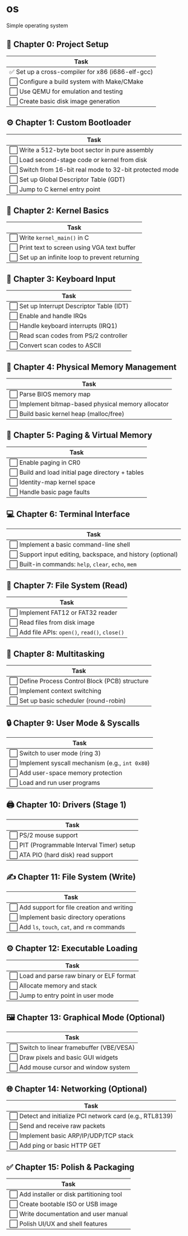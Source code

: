 # os
Simple operating system

## 🧱 Chapter 0: Project Setup

| Task                                         |
|----------------------------------------------|
| ✅ Set up a cross-compiler for x86 (i686-elf-gcc)              |
| ⬜ Configure a build system with Make/CMake                    |
| ⬜ Use QEMU for emulation and testing                         |
| ⬜ Create basic disk image generation                         |

## ⚙️ Chapter 1: Custom Bootloader

| Task                                         |
|----------------------------------------------|
| ⬜ Write a 512-byte boot sector in pure assembly              |
| ⬜ Load second-stage code or kernel from disk                 |
| ⬜ Switch from 16-bit real mode to 32-bit protected mode      |
| ⬜ Set up Global Descriptor Table (GDT)                       |
| ⬜ Jump to C kernel entry point                               |

## 💬 Chapter 2: Kernel Basics

| Task                                         |
|----------------------------------------------|
| ⬜ Write `kernel_main()` in C                                 |
| ⬜ Print text to screen using VGA text buffer                 |
| ⬜ Set up an infinite loop to prevent returning               |

## 🎹 Chapter 3: Keyboard Input

| Task                                         |
|----------------------------------------------|
| ⬜ Set up Interrupt Descriptor Table (IDT)                    |
| ⬜ Enable and handle IRQs                                     |
| ⬜ Handle keyboard interrupts (IRQ1)                          |
| ⬜ Read scan codes from PS/2 controller                       |
| ⬜ Convert scan codes to ASCII                                |

## 🧠 Chapter 4: Physical Memory Management

| Task                                         |
|----------------------------------------------|
| ⬜ Parse BIOS memory map                                      |
| ⬜ Implement bitmap-based physical memory allocator           |
| ⬜ Build basic kernel heap (malloc/free)                      |

## 🧩 Chapter 5: Paging & Virtual Memory

| Task                                         |
|----------------------------------------------|
| ⬜ Enable paging in CR0                                       |
| ⬜ Build and load initial page directory + tables             |
| ⬜ Identity-map kernel space                                  |
| ⬜ Handle basic page faults                                   |

## 💻 Chapter 6: Terminal Interface

| Task                                         |
|----------------------------------------------|
| ⬜ Implement a basic command-line shell                       |
| ⬜ Support input editing, backspace, and history (optional)   |
| ⬜ Built-in commands: `help`, `clear`, `echo`, `mem`          |

## 📁 Chapter 7: File System (Read)

| Task                                         |
|----------------------------------------------|
| ⬜ Implement FAT12 or FAT32 reader                            |
| ⬜ Read files from disk image                                 |
| ⬜ Add file APIs: `open()`, `read()`, `close()`               |

## 🔁 Chapter 8: Multitasking

| Task                                         |
|----------------------------------------------|
| ⬜ Define Process Control Block (PCB) structure               |
| ⬜ Implement context switching                                |
| ⬜ Set up basic scheduler (round-robin)                       |

## 🔒 Chapter 9: User Mode & Syscalls

| Task                                         |
|----------------------------------------------|
| ⬜ Switch to user mode (ring 3)                               |
| ⬜ Implement syscall mechanism (e.g., `int 0x80`)             |
| ⬜ Add user-space memory protection                           |
| ⬜ Load and run user programs                                 |

## 🖨️ Chapter 10: Drivers (Stage 1)

| Task                                         |
|----------------------------------------------|
| ⬜ PS/2 mouse support                                         |
| ⬜ PIT (Programmable Interval Timer) setup                    |
| ⬜ ATA PIO (hard disk) read support                           |

## ✍️ Chapter 11: File System (Write)

| Task                                         |
|----------------------------------------------|
| ⬜ Add support for file creation and writing                  |
| ⬜ Implement basic directory operations                       |
| ⬜ Add `ls`, `touch`, `cat`, and `rm` commands                |

## ⚙️ Chapter 12: Executable Loading

| Task                                         |
|----------------------------------------------|
| ⬜ Load and parse raw binary or ELF format                    |
| ⬜ Allocate memory and stack                                  |
| ⬜ Jump to entry point in user mode                           |

## 🖼️ Chapter 13: Graphical Mode (Optional)

| Task                                         |
|----------------------------------------------|
| ⬜ Switch to linear framebuffer (VBE/VESA)                    |
| ⬜ Draw pixels and basic GUI widgets                          |
| ⬜ Add mouse cursor and window system                         |

## 🌐 Chapter 14: Networking (Optional)

| Task                                         |
|----------------------------------------------|
| ⬜ Detect and initialize PCI network card (e.g., RTL8139)     |
| ⬜ Send and receive raw packets                               |
| ⬜ Implement basic ARP/IP/UDP/TCP stack                       |
| ⬜ Add ping or basic HTTP GET                                 |

## ✅ Chapter 15: Polish & Packaging

| Task                                         |
|----------------------------------------------|
| ⬜ Add installer or disk partitioning tool                    |
| ⬜ Create bootable ISO or USB image                           |
| ⬜ Write documentation and user manual                        |
| ⬜ Polish UI/UX and shell features                            |

